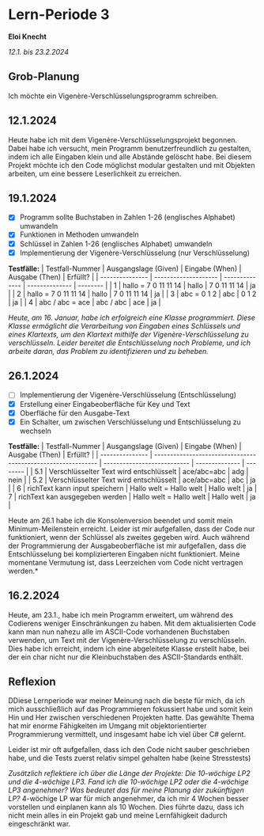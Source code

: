 # Lern-Periode 3

**Eloi Knecht**

*12.1. bis 23.2.2024*

## Grob-Planung

Ich möchte ein Vigenère-Verschlüsselungsprogramm schreiben.

## 12.1.2024

Heute habe ich mit dem Vigenère-Verschlüsselungsprojekt begonnen. Dabei habe ich versucht, mein Programm benutzerfreundlich zu gestalten, indem ich alle Eingaben klein und alle Abstände gelöscht habe. Bei diesem Projekt möchte ich den Code möglichst modular gestalten und mit Objekten arbeiten, um eine bessere Leserlichkeit zu erreichen.

## 19.1.2024

- [x] Programm sollte Buchstaben in Zahlen 1-26 (englisches Alphabet) umwandeln
- [x] Funktionen in Methoden umwandeln
- [x] Schlüssel in Zahlen 1-26 (englisches Alphabet) umwandeln
- [x] Implementierung der Vigenère-Verschlüsselung (nur Verschlüsselung)

**Testfälle:**
| Testfall-Nummer | Ausgangslage (Given) | Eingabe (When) | Ausgabe (Then) | Erfüllt? |
| --------------- | -------------------- | -------------- | -------------- | -------- |
| 1               | hallo = 7 0 11 11 14 | hallo          | 7 0 11 11 14   | ja       |
| 2               | hallo = 7 0 11 11 14 | hallo          | 7 0 11 11 14   | ja       |
| 3               | abc = 0 1 2          | abc            | 0 1 2          | ja       |
| 4               | abc / abc = ace      | abc / abc      | ace            | ja       |

*Heute, am 16. Januar, habe ich erfolgreich eine Klasse programmiert. Diese Klasse ermöglicht die Verarbeitung von Eingaben eines Schlüssels und eines Klartexts, um den Klartext mithilfe der Vigenère-Verschlüsselung zu verschlüsseln. Leider bereitet die Entschlüsselung noch Probleme, und ich arbeite daran, das Problem zu identifizieren und zu beheben.*

## 26.1.2024

- [ ] Implementierung der Vigenère-Verschlüsselung (Entschlüsselung)
- [x] Erstellung einer Eingabeoberfläche für Key und Text
- [x] Oberfläche für den Ausgabe-Text
- [x] Ein Schalter, um zwischen Verschlüsselung und Entschlüsselung zu wechseln

**Testfälle:**
| Testfall-Nummer | Ausgangslage (Given)                                         | Eingabe (When)              | Ausgabe (Then) | Erfüllt? |
| --------------- | ------------------------------------------------------------ | --------------------------- | -------------- | -------- |
| 5.1             | Verschlüsselter Text wird entschlüsselt                      | ace/abc=abc                | adg            | nein     |
| 5.2             | Verschlüsselter Text wird entschlüsselt                      | ace/abc=abc                | abc            | ja       |
| 6               | richText kann input speichern                                 | Hallo welt = Hallo welt   |    Hallo welt  | ja
| 7               |  richText kan ausgegeben werden                              |    Hallo welt = Hallo welt |    Hallo welt   |    ja    |

Heute am 26.1 habe ich die Konsolenversion beendet und somit mein Minimum-Meilenstein erreicht. Leider ist mir aufgefallen, dass der Code nur funktioniert, wenn der Schlüssel als zweites gegeben wird. Auch während der Programmierung der Ausgabeoberfläche ist mir aufgefallen, dass die Entschlüsselung bei komplizierteren Eingaben nicht funktioniert. Meine momentane Vermutung ist, dass Leerzeichen vom Code nicht vertragen werden.*

## 16.2.2024

Heute, am 23.1., habe ich mein Programm erweitert, um während des Codierens weniger Einschränkungen zu haben. Mit dem aktualisierten Code kann man nun nahezu alle im ASCII-Code vorhandenen Buchstaben verwenden, um Text mit der Vigenère-Verschlüsselung zu verschlüsseln. Dies habe ich erreicht, indem ich eine abgeleitete Klasse erstellt habe, bei der ein char nicht nur die Kleinbuchstaben des ASCII-Standards enthält.

## Reflexion
DDiese Lernperiode war meiner Meinung nach die beste für mich, da ich mich ausschließlich auf das Programmieren fokussiert habe und somit kein Hin und Her zwischen verschiedenen Projekten hatte. Das gewählte Thema hat mir enorme Fähigkeiten im Umgang mit objektorientierter Programmierung vermittelt, und insgesamt habe ich viel über C# gelernt.

Leider ist mir oft aufgefallen, dass ich den Code nicht sauber geschrieben habe, und die Tests zuerst relativ simpel gehalten habe (keine Stresstests)

*Zusätzlich reflektiere ich über die Länge der Projekte: Die 10-wöchige LP2 und die 4-wöchige LP3. Fand ich die 10-wöchige LP2 oder die 4-wöchige LP3 angenehmer? Was bedeutet das für meine Planung der zukünftigen LP?*
4-wöchige LP war für mich angenehmer, da ich mir 4 Wochen besser vorstellen und einplanen kann als 10 Wochen. Dies führte dazu, dass ich nicht mein alles in ein Projekt gab und meine Lernfähigkeit dadurch eingeschränkt war.
